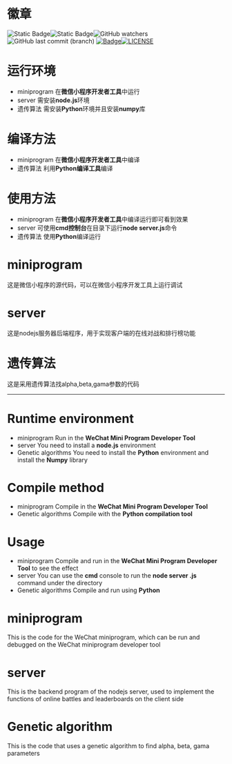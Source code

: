 # 徽章
![Static Badge](https://img.shields.io/badge/language-python-red)![Static Badge](https://img.shields.io/badge/language-JavaScript-red)![GitHub watchers](https://img.shields.io/github/watchers/FZUTeriri/Nomorebets)![GitHub last commit (branch)](https://img.shields.io/github/last-commit/FZUTeriri/Nomorebets/main)
[![Badge](https://img.shields.io/badge/link-996.icu-%23FF4D5B.svg?style=flat-square)](https://996.icu/#/zh_CN)[![LICENSE](https://img.shields.io/badge/license-Anti%20996-blue.svg?style=flat-square)](https://github.com/996icu/996.ICU/blob/master/LICENSE)

# 运行环境
- miniprogram
在**微信小程序开发者工具**中运行
- server
需安装**node.js**环境
- 遗传算法
需安装**Python**环境并且安装**numpy**库

# 编译方法
- miniprogram
在**微信小程序开发者工具**中编译
- 遗传算法
利用**Python编译工具**编译

# 使用方法
- miniprogram
在**微信小程序开发者工具**中编译运行即可看到效果
- server
可使用**cmd控制台**在目录下运行**node server.js**命令
- 遗传算法
使用**Python**编译运行

# miniprogram
这是微信小程序的源代码，可以在微信小程序开发工具上运行调试

# server
这是nodejs服务器后端程序，用于实现客户端的在线对战和排行榜功能

# 遗传算法
这是采用遗传算法找alpha,beta,gama参数的代码

------
# Runtime environment
- miniprogram
Run in the **WeChat Mini Program Developer Tool**
- server
You need to install a **node.js** environment
- Genetic algorithms
You need to install the **Python** environment and install the **Numpy** library

# Compile method
- miniprogram
Compile in the **WeChat Mini Program Developer Tool**
- Genetic algorithms
Compile with the **Python compilation tool**

# Usage
- miniprogram
Compile and run in the **WeChat Mini Program Developer Tool** to see the effect
- server
You can use the **cmd** console to run the **node server .js** command under the directory
- Genetic algorithms
Compile and run using **Python**

# miniprogram
This is the code for the WeChat miniprogram, which can be run and debugged on the WeChat miniprogram developer tool

# server
This is the backend program of the nodejs server, used to implement the functions of online battles and leaderboards on the client side

# Genetic algorithm
This is the code that uses a genetic algorithm to find alpha, beta, gama parameters

